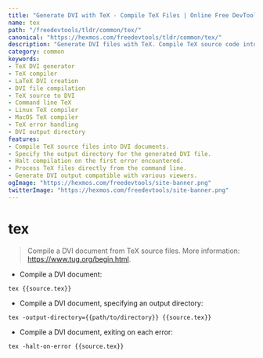 ```yaml
---
title: "Generate DVI with TeX - Compile TeX Files | Online Free DevTools by Hexmos"
name: tex
path: "/freedevtools/tldr/common/tex/"
canonical: "https://hexmos.com/freedevtools/tldr/common/tex/"
description: "Generate DVI files with TeX. Compile TeX source code into DVI documents with advanced options. Free online tool, no registration required."
category: common
keywords:
- TeX DVI generator
- TeX compiler
- LaTeX DVI creation
- DVI file compilation
- TeX source to DVI
- Command line TeX
- Linux TeX compiler
- MacOS TeX compiler
- TeX error handling
- DVI output directory
features:
- Compile TeX source files into DVI documents.
- Specify the output directory for the generated DVI file.
- Halt compilation on the first error encountered.
- Process TeX files directly from the command line.
- Generate DVI output compatible with various viewers.
ogImage: "https://hexmos.com/freedevtools/site-banner.png"
twitterImage: "https://hexmos.com/freedevtools/site-banner.png"
---
```


# tex

> Compile a DVI document from TeX source files.
> More information: <https://www.tug.org/begin.html>.

- Compile a DVI document:

`tex {{source.tex}}`

- Compile a DVI document, specifying an output directory:

`tex -output-directory={{path/to/directory}} {{source.tex}}`

- Compile a DVI document, exiting on each error:

`tex -halt-on-error {{source.tex}}`
